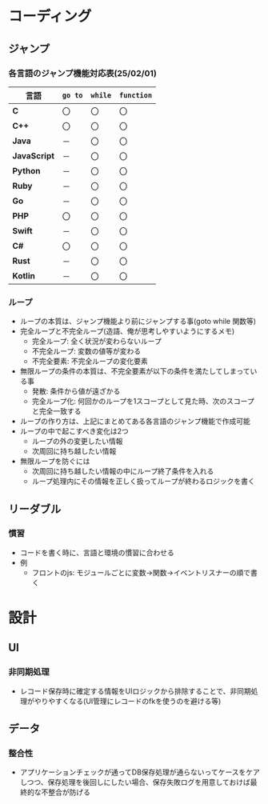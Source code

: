 # コーディング
## ジャンプ
### 各言語のジャンプ機能対応表(25/02/01)
| 言語         | `go to` | `while` | `function` |
|------------|--------|--------|------------|
| **C**      | 〇    | 〇    | 〇        |
| **C++**    | 〇    | 〇    | 〇        |
| **Java**   | －    | 〇    | 〇        |
| **JavaScript** | － | 〇  | 〇        |
| **Python** | －    | 〇    | 〇        |
| **Ruby**   | －    | 〇    | 〇        |
| **Go**     | －    | 〇    | 〇        |
| **PHP**    | 〇    | 〇    | 〇        |
| **Swift**  | －    | 〇    | 〇        |
| **C#**     | 〇    | 〇    | 〇        |
| **Rust**   | －    | 〇    | 〇        |
| **Kotlin** | －    | 〇    | 〇        |

### ループ
- ループの本質は、ジャンプ機能より前にジャンプする事(goto while 関数等)
- 完全ループと不完全ループ(造語、俺が思考しやすいようにするメモ)
  - 完全ループ: 全く状況が変わらないループ
  - 不完全ループ: 変数の値等が変わる
  - 不完全要素: 不完全ループの変化要素
- 無限ループの条件の本質は、不完全要素が以下の条件を満たしてしまっている事
  - 発散: 条件から値が遠ざかる
  - 完全ループ化: 何回かのループを1スコープとして見た時、次のスコープと完全一致する
- ループの作り方は、上記にまとめてある各言語のジャンプ機能で作成可能
- ループの中で起こすべき変化は2つ
  - ループの外の変更したい情報
  - 次周回に持ち越したい情報
- 無限ループを防ぐには
  - 次周回に持ち越したい情報の中にループ終了条件を入れる
  - ループ処理内にその情報を正しく扱ってループが終わるロジックを書く


## リーダブル
### 慣習
- コードを書く時に、言語と環境の慣習に合わせる
- 例
  - フロントのjs: モジュールごとに変数→関数→イベントリスナーの順で書く


# 設計
## UI
### 非同期処理
- レコード保存時に確定する情報をUIロジックから排除することで、非同期処理がやりやすくなる(UI管理にレコードのfkを使うのを避ける等)
## データ
### 整合性
- アプリケーションチェックが通ってDB保存処理が通らないってケースをケアしつつ、保存処理を後回しにしたい場合、保存失敗ログを用意しておけば最終的な不整合が防げる